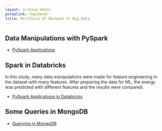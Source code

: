 ```yaml
---
layout: archive-dates
permalink: /backend/
title: Portfolio of Backend of Big Data
---
```


## Data Manipulations with PySpark

- [PySpark Applications](/Notebooks/PySpark_Applications.md)

## Spark in Databricks

In this study, many data manipulations were made for feature engineering in the dataset with many features. After preparing the data for ML, the energy was predicted with different features and the results were compared. 

- [PySpark Applications in Databricks](/Notebooks/ML_with_Spark.html)

## Some Queries in MongoDB

- [Querying in MongoDB](/Notebooks/mongodb.md)
